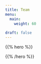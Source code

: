 ```yaml
---
title: Team
menu:
  main:
    weight: 60
  
draft: false      
---
```


{{% hero %}}
<!-- TODO: filter and search -->
{{% /hero %}}
